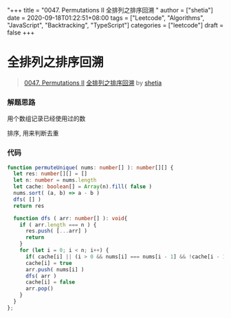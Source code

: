 "+++
title = "0047. Permutations II 全排列之排序回溯 "
author = ["shetia"]
date = 2020-09-18T01:22:51+08:00
tags = ["Leetcode", "Algorithms", "JavaScript", "Backtracking", "TypeScript"]
categories = ["leetcode"]
draft = false
+++

# 全排列之排序回溯

> [0047. Permutations II](https://leetcode-cn.com/problems/permutations-ii/)
> [全排列之排序回溯](https://leetcode-cn.com/problems/permutations-ii/solution/quan-pai-lie-zhi-pai-xu-hui-su-by-shetia/) by [shetia](https://leetcode-cn.com/u/shetia/)

### 解题思路

用个数组记录已经使用过的数

排序, 用来判断去重

### 代码

```typescript
function permuteUnique( nums: number[] ): number[][] {
  let res: number[][] = []
  let n: number = nums.length
  let cache: boolean[] = Array(n).fill( false )
  nums.sort( (a, b) => a - b )
  dfs( [] )
  return res

  function dfs ( arr: number[] ): void{
    if ( arr.length === n ) {
      res.push( [...arr] )
      return
    }
    for (let i = 0; i < n; i++) {
      if( cache[i] || (i > 0 && nums[i] === nums[i - 1] && !cache[i - 1]) ) continue
      cache[i] = true
      arr.push( nums[i] )
      dfs( arr )
      cache[i] = false
      arr.pop()
    }
  }
};
```